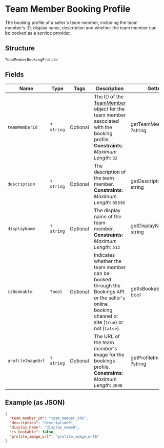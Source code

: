 
# Team Member Booking Profile

The booking profile of a seller's team member, including the team member's ID, display name, description and whether the team member can be booked as a service provider.

## Structure

`TeamMemberBookingProfile`

## Fields

| Name | Type | Tags | Description | Getter | Setter |
|  --- | --- | --- | --- | --- | --- |
| `teamMemberId` | `?string` | Optional | The ID of the [TeamMember](entity:TeamMember) object for the team member associated with the booking profile.<br>**Constraints**: *Maximum Length*: `32` | getTeamMemberId(): ?string | setTeamMemberId(?string teamMemberId): void |
| `description` | `?string` | Optional | The description of the team member.<br>**Constraints**: *Maximum Length*: `65536` | getDescription(): ?string | setDescription(?string description): void |
| `displayName` | `?string` | Optional | The display name of the team member.<br>**Constraints**: *Maximum Length*: `512` | getDisplayName(): ?string | setDisplayName(?string displayName): void |
| `isBookable` | `?bool` | Optional | Indicates whether the team member can be booked through the Bookings API or the seller's online booking channel or site (`true`) or not (`false`). | getIsBookable(): ?bool | setIsBookable(?bool isBookable): void |
| `profileImageUrl` | `?string` | Optional | The URL of the team member's image for the bookings profile.<br>**Constraints**: *Maximum Length*: `2048` | getProfileImageUrl(): ?string | setProfileImageUrl(?string profileImageUrl): void |

## Example (as JSON)

```json
{
  "team_member_id": "team_member_id0",
  "description": "description0",
  "display_name": "display_name0",
  "is_bookable": false,
  "profile_image_url": "profile_image_url6"
}
```

